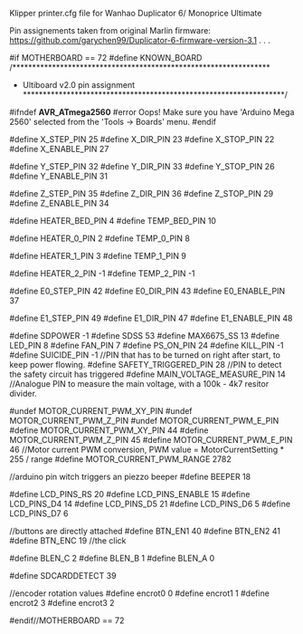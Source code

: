 Klipper printer.cfg file for Wanhao Duplicator 6/ Monoprice Ultimate

Pin assignements taken from original Marlin firmware: https://github.com/garychen99/Duplicator-6-firmware-version-3.1
.
.
.

#if MOTHERBOARD == 72
#define KNOWN_BOARD
/*****************************************************************
* Ultiboard v2.0 pin assignment
******************************************************************/

#ifndef __AVR_ATmega2560__
 #error Oops!  Make sure you have 'Arduino Mega 2560' selected from the 'Tools -> Boards' menu.
#endif

#define X_STEP_PIN 25
#define X_DIR_PIN 23
#define X_STOP_PIN 22
#define X_ENABLE_PIN 27

#define Y_STEP_PIN 32
#define Y_DIR_PIN 33
#define Y_STOP_PIN 26
#define Y_ENABLE_PIN 31

#define Z_STEP_PIN 35
#define Z_DIR_PIN 36
#define Z_STOP_PIN 29
#define Z_ENABLE_PIN 34

#define HEATER_BED_PIN 4
#define TEMP_BED_PIN 10

#define HEATER_0_PIN  2
#define TEMP_0_PIN 8

#define HEATER_1_PIN 3
#define TEMP_1_PIN 9

#define HEATER_2_PIN -1
#define TEMP_2_PIN -1

#define E0_STEP_PIN         42
#define E0_DIR_PIN          43
#define E0_ENABLE_PIN       37

#define E1_STEP_PIN         49
#define E1_DIR_PIN          47
#define E1_ENABLE_PIN       48

#define SDPOWER            -1
#define SDSS               53
#define MAX6675_SS         13
#define LED_PIN            8
#define FAN_PIN            7
#define PS_ON_PIN          24
#define KILL_PIN           -1
#define SUICIDE_PIN        -1  //PIN that has to be turned on right after start, to keep power flowing.
#define SAFETY_TRIGGERED_PIN     28 //PIN to detect the safety circuit has triggered
#define MAIN_VOLTAGE_MEASURE_PIN 14 //Analogue PIN to measure the main voltage, with a 100k - 4k7 resitor divider.

#undef MOTOR_CURRENT_PWM_XY_PIN
#undef MOTOR_CURRENT_PWM_Z_PIN
#undef MOTOR_CURRENT_PWM_E_PIN
#define MOTOR_CURRENT_PWM_XY_PIN 44
#define MOTOR_CURRENT_PWM_Z_PIN 45
#define MOTOR_CURRENT_PWM_E_PIN 46
//Motor current PWM conversion, PWM value = MotorCurrentSetting * 255 / range
#define MOTOR_CURRENT_PWM_RANGE 2782

//arduino pin witch triggers an piezzo beeper
#define BEEPER 18

#define LCD_PINS_RS 20
#define LCD_PINS_ENABLE 15
#define LCD_PINS_D4 14
#define LCD_PINS_D5 21
#define LCD_PINS_D6 5
#define LCD_PINS_D7 6

//buttons are directly attached
#define BTN_EN1 40
#define BTN_EN2 41
#define BTN_ENC 19  //the click

#define BLEN_C 2
#define BLEN_B 1
#define BLEN_A 0

#define SDCARDDETECT 39

//encoder rotation values
#define encrot0 0
#define encrot1 1
#define encrot2 3
#define encrot3 2

#endif//MOTHERBOARD == 72
